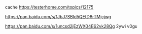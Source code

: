 cache
https://testerhome.com/topics/12175

https://pan.baidu.com/s/1JbJ7SBId5QEtD8rTMjcjwg

https://pan.baidu.com/s/1uncsd2jEzWX04E62vk28Qg
2ywi
v0gu
